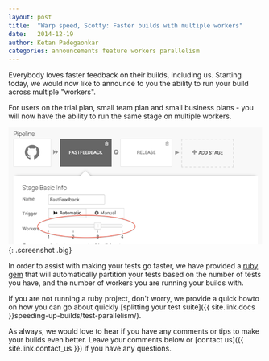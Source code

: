 ```yaml
---
layout: post
title:  "Warp speed, Scotty: Faster builds with multiple workers"
date:   2014-12-19
author: Ketan Padegaonkar
categories: announcements feature workers parallelism
---
```


Everybody loves faster feedback on their builds, including us. Starting today, we would now like to announce to you the ability to run your build across multiple "workers".

For users on the trial plan, small team plan and small business plans - you will now have the ability to run the same stage on multiple workers.

![warp factor](/assets/images/screenshots/multiple-workers/warp-factor.png){: .screenshot .big}

In order to assist with making your tests go faster, we have provided a [ruby gem](https://github.com/snap-ci/parallel-tests) that will automatically partition your tests based on the number of tests you have, and the number of workers you are running your builds with.

If you are not running a ruby project, don't worry, we provide a quick howto on how you can go about quickly [splitting your test suite]({{ site.link.docs }}speeding-up-builds/test-parallelism/).

As always, we would love to hear if you have any comments or tips to make your builds even better. Leave your comments below or [contact us]({{ site.link.contact_us }}) if you have any questions.
